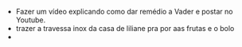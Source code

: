 - Fazer um vídeo explicando como dar remédio a Vader e postar no Youtube.
- trazer a travessa inox da casa de liliane pra por aas frutas e o bolo
- 